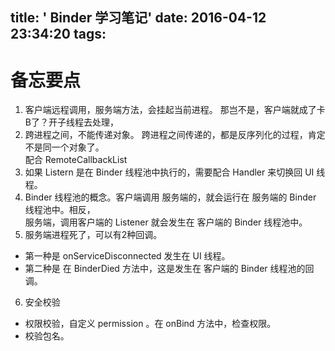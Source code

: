 title: ' Binder 学习笔记'
date: 2016-04-12 23:34:20
tags:
---

# 备忘要点
1. 客户端远程调用，服务端方法，会挂起当前进程。
那岂不是，客户端就成了卡B了？开子线程去处理，
2. 跨进程之间，不能传递对象。
跨进程之间传递的，都是反序列化的过程，肯定不是同一个对象了。  
配合 RemoteCallbackList<E extends IInterface>
3. 如果 Listern 是在 Binder 线程池中执行的，需要配合 Handler 来切换回 UI 线程。
4. Binder 线程池的概念。客户端调用 服务端的，就会运行在 服务端的 Binder 线程池中。相反，  
服务端，调用客户端的 Listener 就会发生在 客户端的 Binder 线程池中。
5. 服务端进程死了，可以有2种回调。
* 第一种是 onServiceDisconnected 发生在 UI 线程。
* 第二种是 在 BinderDied 方法中，这是发生在 客户端的 Binder 线程池的回调。
6. 安全校验
* 权限校验，自定义 permission 。在 onBind 方法中，检查权限。
* 校验包名。
